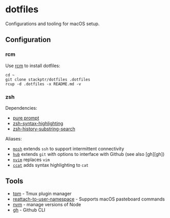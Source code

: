 # dotfiles

Configurations and tooling for macOS setup.

## Configuration

### rcm

Use [rcm][rcm] to install dotfiles:

```
cd ~
git clone stackptr/dotfiles .dotfiles
rcup -d .dotfiles -x README.md -v
```

### zsh

Dependencies:
- [pure prompt][pure]
- [zsh-syntax-highlighting][zsh-highlight]
- [zsh-history-substring-search][zsh-search]

Aliases:
- [`mosh`][mosh] extends `ssh` to support intermittent connectivity
- [`hub`][hub] extends `git` with options to interface with Github (see also [gh][gh])
- [`nvim`][neovim] replaces `vim` 
- [`ccat`][ccat] adds syntax highlighting to `cat`

## Tools

- [tpm][tpm] - Tmux plugin manager
- [reattach-to-user-namespace][tmux-reattach] - Supports macOS pasteboard commands
- [nvm][nvm] - manage versions of Node
- [gh][gh-cli] - Github CLI

[rcm]: https://github.com/thoughtbot/rcm
[pure]: https://github.com/sindresorhus/pure
[zsh-highlight]: https://github.com/zsh-users/zsh-syntax-highlighting
[zsh-search]: https://github.com/zsh-users/zsh-history-substring-search
[mosh]: https://mosh.org
[hub]: https://hub.github.com
[gh-cli]: https://github.com/cli/cli
[neovim]: https://neovim.io
[ccat]: https://github.com/jingweno/ccat
[tpm]: https://github.com/tmux-plugins/tpm
[tmux-reattach]: https://github.com/ChrisJohnsen/tmux-MacOSX-pasteboard
[nvm]: https://github.com/nvm-sh/nvm

